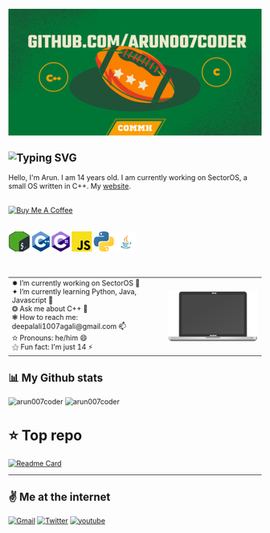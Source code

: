 ![Banner](assets/Banner.png)

<!--Intro Text-->

## ![Typing SVG](https://readme-typing-svg.herokuapp.com?color=%230070F3&size=24&height=35&lines=Hello%2C+I+am+Arun+Krishna+👋;I+am+a+developer!)

Hello, I'm Arun. I am 14 years old. I am currently working on SectorOS, a small OS written in C++. My [website](https://arun007coder.netlify.app/).

<br>
<a href="https://www.buymeacoffee.com/commh" target="_blank"><img src="https://cdn.buymeacoffee.com/buttons/v2/default-yellow.png" alt="Buy Me A Coffee" style="height: 60px !important;width: 217px !important;" ></a><br>
<br>
<br>

<!--Skill badges-->
<div>
  <code><img height="40" src="assets/bash.png"></code>
  <code><img height="40" src="assets/cpp.png"></code>
  <code><img height="40" src="assets/cs.png"></code>
  <code><img height="40" src="assets/js.png"></code>
  <code><img height="40" src="assets/python.png"></code>
  <code><img height="40" src="assets/java-logo.png"></code>
</div>
<br><br>

<!--Content IDK bruh-->
<table>
  <tr>
    <td valign="center">
        ✹ I’m currently working on SectorOS 🔭 <br>
        ✦ I’m currently learning Python, Java, Javascript 🌱 <br>
        ❂ Ask me about C++ 💬 <br>
        ❃ How to reach me: deepalali1007agali@gmail.com 📫 <br>
        ✫  Pronouns: he/him 😄<br>
        ⚝  Fun fact: I'm just 14 ⚡<br>
    </td>
    <td>
        <img align="left" src="assets/macbook.svg" width="312px" heigth="188px" />
    </td>
  </tr>
</table>

<!--Github Stats-->

## 📊 My Github stats

<div>
  <img align="top" src="https://github-readme-stats.vercel.app/api?username=arun007coder&show_icons=true&theme=radical" alt="arun007coder" height="137px">

  <img align="top" src="https://github-readme-stats.vercel.app/api/top-langs/?username=arun007coder&layout=compact&langs_count=100&hide=Mathematica,ShaderLab,GLSL,HLSL&theme=radical&exclude_repo=PlanetPortal,OverheatingChaosGame,FizzBuzzEVERYTHING,ELEVATEgame,Eltusa1,Eltusa2,Eltusa3,Eltusa,ARRR,ELECTRIFIED" alt="arun007coder" height="137px">   
<div>
  
 
# ⭐ Top repo
  
[![Readme Card](https://github-readme-stats.vercel.app/api/pin/?username=arun007coder&repo=SectorOS&theme=radical)](https://github.com/arun007coder/SectorOS)

 <hr>

<!--Social badges-->

## ✌️ Me at the internet

[![Gmail](https://img.shields.io/badge/Gmail-D14836?style=for-the-badge&logo=gmail&logoColor=white)](mailto:deepalali1007agali@gmail.com)
[![Twitter](https://img.shields.io/badge/Twitter-1DA1F2?style=for-the-badge&logo=twitter&logoColor=white)](https://twitter.com/commh007)
[![youtube](https://img.shields.io/badge/YouTube-FF0000?style=for-the-badge&logo=youtube&logoColor=white)](https://www.youtube.com/channel/UCxag4P7WvIwKSiMzd8DLpbg)
